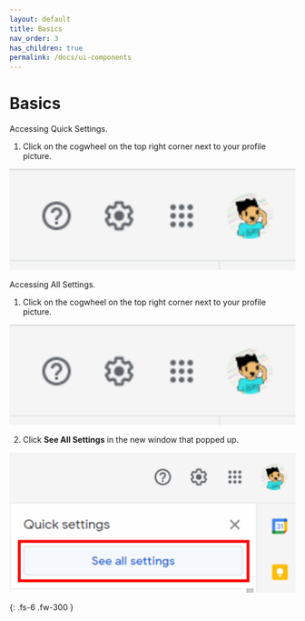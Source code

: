 ```yaml
---
layout: default
title: Basics
nav_order: 3
has_children: true
permalink: /docs/ui-components
---
```


# Basics

Accessing Quick Settings.

1. Click on the cogwheel on the top right corner next to your profile picture.
 <img src = "https://github.com/Joonior-Programmer/Gmail_Docs/blob/master/assets/images/quickSetting2.png?raw=true">

Accessing All Settings.

1. Click on the cogwheel on the top right corner next to your profile picture.
 <img src = "https://github.com/Joonior-Programmer/Gmail_Docs/blob/master/assets/images/quickSetting2.png?raw=true">

2. Click **See All Settings** in the new window that popped up.
 <img src = "https://github.com/Joonior-Programmer/Gmail_Docs/blob/master/assets/images/allSettings.png?raw=true">

{: .fs-6 .fw-300 }
